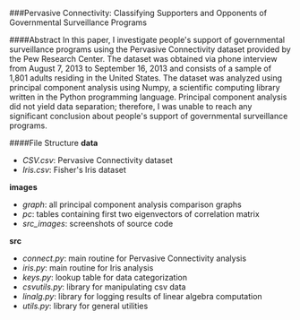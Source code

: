 ###Pervasive Connectivity: Classifying Supporters and Opponents of Governmental Surveillance Programs

####Abstract
In this paper, I investigate people's support of governmental surveillance programs using the Pervasive Connectivity dataset provided by the Pew Research Center. The dataset was obtained via phone interview from August 7, 2013 to September 16, 2013 and consists of a sample of 1,801 adults residing in the United States. The dataset was analyzed using principal component analysis using Numpy, a scientific computing library written in the Python programming language. Principal component analysis did not yield data separation; therefore, I was unable to reach any significant conclusion about people's support of governmental surveillance programs.

####File Structure
**data**
* *CSV.csv*: Pervasive Connectivity dataset  
* *Iris.csv*: Fisher's Iris dataset

**images**
* *graph*: all principal component analysis comparison graphs 
* *pc*: tables containing first two eigenvectors of correlation matrix  
* *src_images*: screenshots of source code  

**src**
* *connect.py*: main routine for Pervasive Connectivity analysis  
* *iris.py*: main routine for Iris analysis  
* *keys.py*: lookup table for data categorization  
* *csvutils.py*: library for manipulating csv data  
* *linalg.py*: library for logging results of linear algebra computation  
* *utils.py*: library for general utilities  
